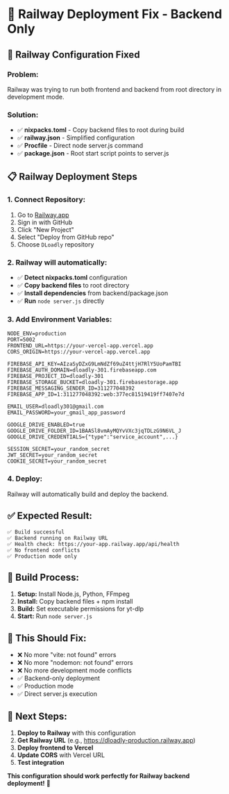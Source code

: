 # 🚀 Railway Deployment Fix - Backend Only

## 🔧 **Railway Configuration Fixed**

### **Problem:**
Railway was trying to run both frontend and backend from root directory in development mode.

### **Solution:**
- ✅ **nixpacks.toml** - Copy backend files to root during build
- ✅ **railway.json** - Simplified configuration
- ✅ **Procfile** - Direct node server.js command
- ✅ **package.json** - Root start script points to server.js

## 📋 **Railway Deployment Steps**

### **1. Connect Repository:**
1. Go to [Railway.app](https://railway.app)
2. Sign in with GitHub
3. Click "New Project"
4. Select "Deploy from GitHub repo"
5. Choose `DLoadly` repository

### **2. Railway will automatically:**
- ✅ **Detect nixpacks.toml** configuration
- ✅ **Copy backend files** to root directory
- ✅ **Install dependencies** from backend/package.json
- ✅ **Run** `node server.js` directly

### **3. Add Environment Variables:**
```env
NODE_ENV=production
PORT=5002
FRONTEND_URL=https://your-vercel-app.vercel.app
CORS_ORIGIN=https://your-vercel-app.vercel.app

FIREBASE_API_KEY=AIzaSyDZxG9LmNdZf69uZ4ttjH7RlY5UoPamTBI
FIREBASE_AUTH_DOMAIN=dloadly-301.firebaseapp.com
FIREBASE_PROJECT_ID=dloadly-301
FIREBASE_STORAGE_BUCKET=dloadly-301.firebasestorage.app
FIREBASE_MESSAGING_SENDER_ID=311277048392
FIREBASE_APP_ID=1:311277048392:web:377ec81519419ff7407e7d

EMAIL_USER=dloadly301@gmail.com
EMAIL_PASSWORD=your_gmail_app_password

GOOGLE_DRIVE_ENABLED=true
GOOGLE_DRIVE_FOLDER_ID=1BAASl8vmAyMQYvVXc3jqTDLzG9N6VL_J
GOOGLE_DRIVE_CREDENTIALS={"type":"service_account",...}

SESSION_SECRET=your_random_secret
JWT_SECRET=your_random_secret
COOKIE_SECRET=your_random_secret
```

### **4. Deploy:**
Railway will automatically build and deploy the backend.

## ✅ **Expected Result:**
```
✅ Build successful
✅ Backend running on Railway URL
✅ Health check: https://your-app.railway.app/api/health
✅ No frontend conflicts
✅ Production mode only
```

## 🔧 **Build Process:**
1. **Setup:** Install Node.js, Python, FFmpeg
2. **Install:** Copy backend files + npm install
3. **Build:** Set executable permissions for yt-dlp
4. **Start:** Run `node server.js`

## 🎯 **This Should Fix:**
- ❌ No more "vite: not found" errors
- ❌ No more "nodemon: not found" errors  
- ❌ No more development mode conflicts
- ✅ Backend-only deployment
- ✅ Production mode
- ✅ Direct server.js execution

## 📝 **Next Steps:**
1. **Deploy to Railway** with this configuration
2. **Get Railway URL** (e.g., https://dloadly-production.railway.app)
3. **Deploy frontend to Vercel**
4. **Update CORS** with Vercel URL
5. **Test integration**

**This configuration should work perfectly for Railway backend deployment!** 🚀
